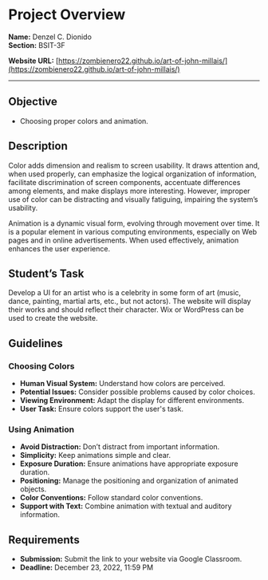 # Project Overview

**Name:** Denzel C. Dionido  
**Section:** BSIT-3F

**Website URL:** [https://zombienero22.github.io/art-of-john-millais/](https://zombienero22.github.io/art-of-john-millais/)

---

## Objective
- Choosing proper colors and animation.

## Description
Color adds dimension and realism to screen usability. It draws attention and, when used properly, can emphasize the logical organization of information, facilitate discrimination of screen components, accentuate differences among elements, and make displays more interesting. However, improper use of color can be distracting and visually fatiguing, impairing the system’s usability.

Animation is a dynamic visual form, evolving through movement over time. It is a popular element in various computing environments, especially on Web pages and in online advertisements. When used effectively, animation enhances the user experience.

## Student’s Task
Develop a UI for an artist who is a celebrity in some form of art (music, dance, painting, martial arts, etc., but not actors). The website will display their works and should reflect their character. Wix or WordPress can be used to create the website.

## Guidelines

### Choosing Colors
- **Human Visual System:** Understand how colors are perceived.
- **Potential Issues:** Consider possible problems caused by color choices.
- **Viewing Environment:** Adapt the display for different environments.
- **User Task:** Ensure colors support the user's task.

### Using Animation
- **Avoid Distraction:** Don’t distract from important information.
- **Simplicity:** Keep animations simple and clear.
- **Exposure Duration:** Ensure animations have appropriate exposure duration.
- **Positioning:** Manage the positioning and organization of animated objects.
- **Color Conventions:** Follow standard color conventions.
- **Support with Text:** Combine animation with textual and auditory information.

## Requirements
- **Submission:** Submit the link to your website via Google Classroom.
- **Deadline:** December 23, 2022, 11:59 PM

